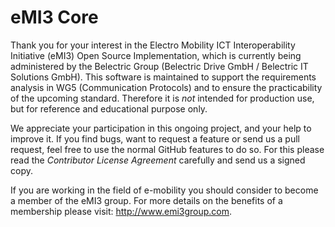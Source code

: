 eMI3 Core
=========

Thank you for your interest in the Electro Mobility ICT Interoperability
Initiative (eMI3) Open Source Implementation, which is currently being
administered by the Belectric Group (Belectric Drive GmbH / Belectric IT
Solutions GmbH). This software is maintained to support the requirements
analysis in WG5 (Communication Protocols) and to ensure the practicability of
the upcoming standard. Therefore it is _not_ intended for production use, but
for reference and educational purpose only.

We appreciate your participation in this ongoing project, and your help to
improve it. If you find bugs, want to request a feature or send us a pull
request, feel free to use the normal GitHub features to do so. For this please
read the _Contributor License Agreement_ carefully and send us a signed copy.

If you are working in the field of e-mobility you should consider to become a
member of the eMI3 group. For more details on the benefits of a membership
please visit: http://www.emi3group.com.
